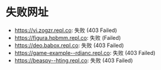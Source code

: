 # 失败网址
- https://vi.zogzr.repl.co: 失败 (403
Failed)
- https://figura.hpbmm.repl.co: 失败 (Failed)
- https://deo.babox.repl.co: 失败 (403
Failed)
- https://game-example--rdianc.repl.co: 失败 (403
Failed)
- https://beaspy--hting.repl.co: 失败 (403
Failed)
